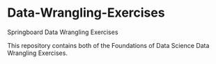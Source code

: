 # Data-Wrangling-Exercises
Springboard Data Wrangling Exercises

This repository contains both of the Foundations of Data Science Data Wrangling Exercises.
